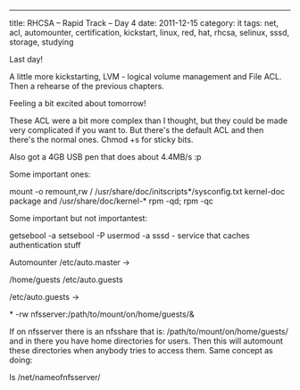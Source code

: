 ---
title: RHCSA – Rapid Track – Day 4
date: 2011-12-15
category: it
tags: net, acl, automounter, certification, kickstart, linux, red, hat, rhcsa, selinux, sssd, storage, studying

Last day!

A little more kickstarting, LVM - logical volume management and File ACL. Then a rehearse of the previous chapters.

Feeling a bit excited about tomorrow!

These ACL were a bit more complex than I thought, but they could be made very complicated if you want to. But there's the default ACL and then there's the normal ones. Chmod +s for sticky bits.

Also got a 4GB USB pen that does about 4.4MB/s :p

Some important ones:

mount -o remount,rw /
/usr/share/doc/initscripts\*/sysconfig.txt
kernel-doc package and /usr/share/doc/kernel-\*
rpm -qd; rpm -qc

Some important but not importantest:

getsebool -a
setsebool -P
usermod -a
sssd - service that caches authentication stuff

Automounter /etc/auto.master ->

/home/guests    /etc/auto.guests

/etc/auto.guests ->

\* -rw nfsserver:/path/to/mount/on/home/guests/&

If on nfsserver there is an nfsshare that is: /path/to/mount/on/home/guests/ and in there you have home directories for users. Then this will automount these directories when anybody tries to access them. Same concept as doing:

ls /net/nameofnfsserver/
